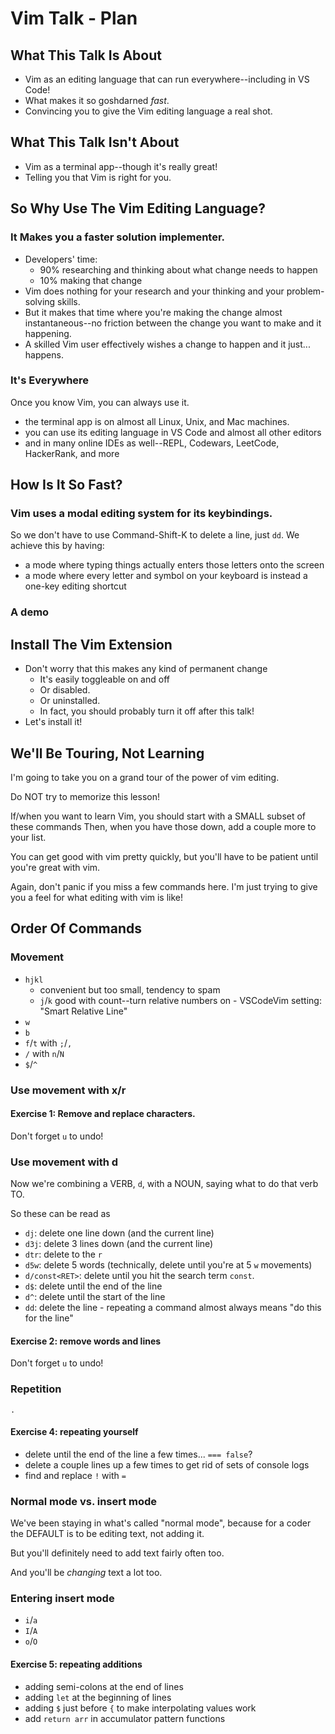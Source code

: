 # Vim Talk - Plan

## What This Talk Is About

- Vim as an editing language that can run everywhere--including in VS Code!
- What makes it so goshdarned _fast_.
- Convincing you to give the Vim editing language a real shot.

## What This Talk Isn't About

- Vim as a terminal app--though it's really great!
- Telling you that Vim is right for you.

## So Why Use The Vim Editing Language?

### It Makes you a faster solution implementer.

- Developers' time:
  - 90% researching and thinking about what change needs to happen
  - 10% making that change
- Vim does nothing for your research and your thinking and your problem-solving skills.
- But it makes that time where you're making the change almost instantaneous--no friction between the change you want to make and it happening.
- A skilled Vim user effectively wishes a change to happen and it just... happens.

### It's Everywhere

Once you know Vim, you can always use it.

- the terminal app is on almost all Linux, Unix, and Mac machines.
- you can use its editing language in VS Code and almost all other editors
- and in many online IDEs as well--REPL, Codewars, LeetCode, HackerRank, and more

## How Is It So Fast?

### Vim uses a **modal** editing system for its keybindings.

So we don't have to use Command-Shift-K to delete a line, just `dd`. We achieve this by having:

- a mode where typing things actually enters those letters onto the screen
- a mode where every letter and symbol on your keyboard is instead a one-key editing shortcut

### A demo

## Install The Vim Extension

- Don't worry that this makes any kind of permanent change
  - It's easily toggleable on and off
  - Or disabled.
  - Or uninstalled.
  - In fact, you should probably turn it off after this talk!
- Let's install it!

## We'll Be Touring, Not Learning

I'm going to take you on a grand tour of the power of vim editing.

Do NOT try to memorize this lesson!

If/when you want to learn Vim, you should start with a SMALL subset of these commands
Then, when you have those down, add a couple more to your list.

You can get good with vim pretty quickly, but you'll have to be patient until you're great with vim.

Again, don't panic if you miss a few commands here. I'm just trying to give you a feel for what editing with vim is like!

## Order Of Commands

### Movement

- `hjkl`
  - convenient but too small, tendency to spam
  - `j`/`k` good with count--turn relative numbers on - VSCodeVim setting: "Smart Relative Line"
- `w`
- `b`
- `f`/`t` with `;`/`,`
- `/` with `n`/`N`
- `$`/`^`

### Use movement with x/r

#### Exercise 1: Remove and replace characters.

Don't forget `u` to undo!

### Use movement with d

Now we're combining a VERB, `d`, with a NOUN, saying what to do that verb TO.

So these can be read as

- `dj`: delete one line down (and the current line)
- `d3j`: delete 3 lines down (and the current line)
- `dtr`: delete to the `r`
- `d5w`: delete 5 words (technically, delete until you're at 5 `w` movements)
- `d/const<RET>`: delete until you hit the search term `const`.
- `d$`: delete until the end of the line
- `d^`: delete until the start of the line
- `dd`: delete the line - repeating a command almost always means "do this for the line"

#### Exercise 2: remove words and lines

Don't forget `u` to undo!

### Repetition

`.`

#### Exercise 4: repeating yourself

- delete until the end of the line a few times... `=== false`?
- delete a couple lines up a few times to get rid of sets of console logs
- find and replace `!` with `=`

### Normal mode vs. insert mode

We've been staying in what's called "normal mode", because for a coder the DEFAULT is to be editing text, not adding it.

But you'll definitely need to add text fairly often too.

And you'll be _changing_ text a lot too.

### Entering insert mode

- `i`/`a`
- `I`/`A`
- `o`/`O`

#### Exercise 5: repeating additions

- adding semi-colons at the end of lines
- adding `let` at the beginning of lines
- adding `$` just before `{` to make interpolating values work
- add `return arr` in accumulator pattern functions
